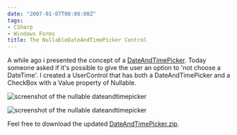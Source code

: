 ```yaml
---
date: "2007-01-07T00:00:00Z"
tags:
- CSharp
- Windows Forms
title: The NullableDateAndTimePicker Control
---
```

A while ago i presented the concept of a [DateAndTimePicker](http://www.timvw.be/a-dateandtimepicker-control/). Today someone asked if it's possible to give the user an option to 'not choose a DateTime'. I created a UserControl that has both a DateAndTimePicker and a CheckBox with a Value property of Nullable<DateTime>.

![screenshot of the nullable dateandtimepicker](http://www.timvw.be/wp-content/images/dateandtimepicker-nullable-1.gif)

![screenshot of the nullable dateandtimepicker](http://www.timvw.be/wp-content/images/dateandtimepicker-nullable-2.gif)

Feel free to download the updated [DateAndTimePicker.zip](http://www.timvw.be/wp-content/code/csharp/DateAndTimePicker.zip).

